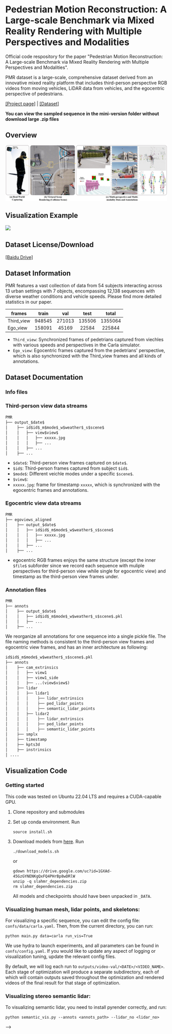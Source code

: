 # Pedestrian Motion Reconstruction: A Large-scale Benchmark via Mixed Reality Rendering with Multiple Perspectives and Modalities

Official code respository for the paper "Pedestrian Motion Reconstruction: A Large-scale Benchmark via Mixed Reality Rendering with Multiple Perspectives and Modalities".

PMR dataset is a large-scale, comprehensive dataset derived from an innovative mixed reality platform that includes third-person perspective RGB videos from moving vehicles, LiDAR data from vehicles, and the egocentric perspective of pedestrians.

[[Project page]]() | [[Dataset]](https://pan.baidu.com/s/1ih57araefW_cb_D8H8WhOg?pwd=cc1t)

**You can view the sampled sequence in the mini-version folder without download large .zip files**

## Overview
<img src="./doc/teaser1.jpg">

## Visualization Example
<img src="./doc/grid_result_full.gif">

## Dataset License/Download
[[Baidu Drive]](https://pan.baidu.com/s/1ih57araefW_cb_D8H8WhOg?pwd=cc1t)
## Dataset Information
PMR features a vast collection of data from 54 subjects interacting across 13 urban 
settings with 7 objects, encompassing 12,138 sequences with diverse weather
conditions and vehicle speeds. Please find more detailed statistics in our paper.

|frames              |     train    |     val    |    test   |    total   |   
|--------------------|:------------:|:----------:|:---------:|:----------:|
| Third_view         |   948545     |   271013    |   135506   |   1355064  |
| Ego_view           |     158091   |   45169     |    22584   |   225844   |
* `Third_view`: Synchronized frames of pedetrians captured from viechles with various speeds and perspectives in the Carla simulator.
* `Ego_view`: Egocentric frames captured from the pedetrians' perspective, which is also synchronized with the Third_view frames and all kinds of annotations.

## Dataset Documentation
### Info files
### Third-person view data streams
```
PMR
├── output_$date$
│    ├── id$id$_m$mode$_w$weather$_s$scene$
│    │   ├── view$view$
│    │   │   ├── xxxxx.jpg
│    │   │   ├── ...
│    │   ├── ...
│    ├── ...
```
* `$date$`: Third-person view frames captured on `$date$`.
* `$id$`: Third-person frames captured from subject `$id$`.
* `$mode$`: Different veichle modes under a specific `$scene$`.
* `$view$`:  
* `xxxxx.jpg`: frame for timestamp `xxxxx`, which is synchronized with the egocentric frames and annotations.
### Egocentric view data streams
```
PMR
├── egoviews_aligned    
│    ├── output_$date$
│    │   ├── id$id$_m$mode$_w$weather$_s$scene$
│    │   │   ├── xxxxx.jpg
│    │   │   ├── ...
│    │   ├── ...
│    ├── ...
```
* egocentric RGB frames enjoys the same structure (except the inner `$file$` subforder since we record each sequence with muliple perspectives for third-person view while single for egocentric view) and timestamp as the third-person view frames under.
### Annotation files
```
PMR
├── annots    
│    ├── output_$date$
│    │   ├── id$id$_m$mode$_w$weather$_s$scene$.pkl
│    │   ├── ...
│    ├── ...
```
We reorganize all annotations for one sequence into a single pickle file. The file naming methods is consistent to the third-person view frames and egocentric view frames, and has an inner architecture as following:
```
id$id$_m$mode$_w$weather$_s$scene$.pkl
├── annots    
│    ├── cam_extrinsics
│    │   ├── view1
│    │   ├── view1_side
│    │   ├── ...(view$view$)
│    ├── lidar
│    │   ├── lidar1
│    │   │    ├── lidar_extrinsics
│    │   │    ├── ped_lidar_points
│    │   │    ├── semantic_lidar_points
│    │   ├── lidar2
│    │   │    ├── lidar_extrinsics
│    │   │    ├── ped_lidar_points
│    │   │    ├── semantic_lidar_points
│    ├── smplx
│    ├── timestamp
│    ├── kpts3d
│    ├── instrinsics
│ ....
```
##  Visualization Code
### Getting started
This code was tested on Ubuntu 22.04 LTS and requires a CUDA-capable GPU.

1. Clone repository and submodules
    <!-- ```
    git clone --recursive https://github.com/vye16/slahmr.git
    ```
    or initialize submodules if already cloned
    ```
    git submodule update --init --recursive
    ``` -->

2. Set up conda environment. Run 
    ```
    source install.sh
    ```

3. Download models from [here](https://drive.google.com/file/d/1GXAd-45GzGYNENKgQxFQ4PHrBp8wDRlW/view?usp=sharing). Run
    ```
    ./download_models.sh
    ```
    or
    ```
    gdown https://drive.google.com/uc?id=1GXAd-45GzGYNENKgQxFQ4PHrBp8wDRlW
    unzip -q slahmr_dependencies.zip
    rm slahmr_dependencies.zip
    ```

    All models and checkpoints should have been unpacked in `_DATA`.


### Visualizing human mesh, lidar points, and skeletons:
For visualizing a specific sequence, you can edit the config file: `confs/data/carla.yaml`.
Then, from the current directory, you can run:
```
python main.py data=carla run_vis=True
```

We use hydra to launch experiments, and all parameters can be found in `confs/config.yaml`.
If you would like to update any aspect of logging or visualization tuning, update the relevant config files.

By default, we will log each run to `outputs/video-val/<DATE>/<VIDEO_NAME>`.
Each stage of optimization will produce a separate subdirectory, each of which will contain outputs saved throughout the optimization
and rendered videos of the final result for that stage of optimization.

### Visualizing stereo semantic lidar:
To visualizing semantic lidar, you need to install pyrender correctly, and run:
```
python semantic_vis.py --annots <annots_path> --lidar_no <lidar_no>
```

<!-- ## BibTeX

If you use our code in your research, please cite the following paper:
<!-- ```
@inproceedings{ye2023slahmr,
    title={Decoupling Human and Camera Motion from Videos in the Wild},
    author={Ye, Vickie and Pavlakos, Georgios and Malik, Jitendra and Kanazawa, Angjoo},
    booktitle={IEEE Conference on Computer Vision and Pattern Recognition (CVPR)},
    month={June},
    year={2023}
} --> -->
